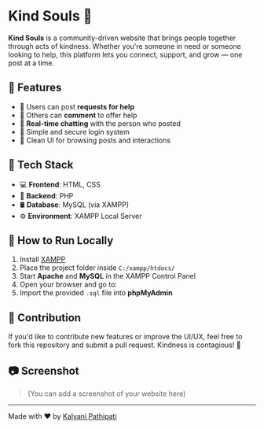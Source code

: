 # Kind Souls 💞

**Kind Souls** is a community-driven website that brings people together through acts of kindness. Whether you're someone in need or someone looking to help, this platform lets you connect, support, and grow — one post at a time.

## 🧩 Features

- 📝 Users can post **requests for help**
- 💬 Others can **comment** to offer help
- 💬 **Real-time chatting** with the person who posted
- 🔐 Simple and secure login system
- 📁 Clean UI for browsing posts and interactions

## 🔧 Tech Stack

- 💻 **Frontend**: HTML, CSS
- 🐘 **Backend**: PHP
- 🛢️ **Database**: MySQL (via XAMPP)
- ⚙️ **Environment**: XAMPP Local Server

## 🚀 How to Run Locally

1. Install [XAMPP](https://www.apachefriends.org/)
2. Place the project folder inside `C:/xampp/htdocs/`
3. Start **Apache** and **MySQL** in the XAMPP Control Panel
4. Open your browser and go to:
5. Import the provided `.sql` file into **phpMyAdmin**

## 🤝 Contribution

If you'd like to contribute new features or improve the UI/UX, feel free to fork this repository and submit a pull request. Kindness is contagious! 💫

## 📷 Screenshot

> (You can add a screenshot of your website here)

---

Made with ❤️ by [Kalyani Pathipati](https://github.com/kalyanipathipati)
